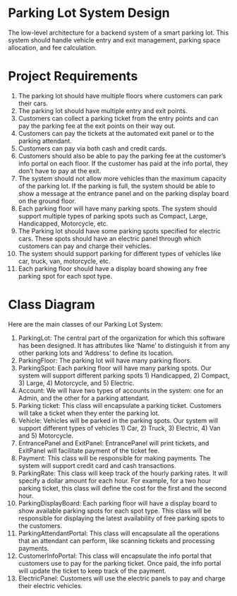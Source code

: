 # Parking Lot System Design
The low-level architecture for a backend system of a smart parking lot. This system should handle vehicle entry and exit management, parking space allocation, and fee calculation.

# Project Requirements

1. The parking lot should have multiple floors where customers can park their cars.
2. The parking lot should have multiple entry and exit points.
3. Customers can collect a parking ticket from the entry points and can pay the parking fee at the exit points on their way out.
4. Customers can pay the tickets at the automated exit panel or to the parking attendant.
5. Customers can pay via both cash and credit cards.
6. Customers should also be able to pay the parking fee at the customer’s info portal on each floor. If the customer has paid at the info portal, they don’t have to pay at the exit.
7. The system should not allow more vehicles than the maximum capacity of the parking lot. If the parking is full, the system should be able to show a message at the entrance panel and on the parking display board on the ground floor.
8. Each parking floor will have many parking spots. The system should support multiple types of parking spots such as Compact, Large, Handicapped, Motorcycle, etc.
9. The Parking lot should have some parking spots specified for electric cars. These spots should have an electric panel through which customers can pay and charge their vehicles.
10. The system should support parking for different types of vehicles like car, truck, van, motorcycle, etc.
11. Each parking floor should have a display board showing any free parking spot for each spot type.

# Class Diagram
Here are the main classes of our Parking Lot System:

1. ParkingLot: The central part of the organization for which this software has been designed. It has attributes like ‘Name’ to distinguish it from any other parking lots and ‘Address’ to define its location.
2. ParkingFloor: The parking lot will have many parking floors.
3. ParkingSpot: Each parking floor will have many parking spots. Our system will support different parking spots 1) Handicapped, 2) Compact, 3) Large, 4) Motorcycle, and 5) Electric.
4. Account: We will have two types of accounts in the system: one for an Admin, and the other for a parking attendant.
5. Parking ticket: This class will encapsulate a parking ticket. Customers will take a ticket when they enter the parking lot.
6. Vehicle: Vehicles will be parked in the parking spots. Our system will support different types of vehicles 1) Car, 2) Truck, 3) Electric, 4) Van and 5) Motorcycle.
7. EntrancePanel and ExitPanel: EntrancePanel will print tickets, and ExitPanel will facilitate payment of the ticket fee.
8. Payment: This class will be responsible for making payments. The system will support credit card and cash transactions.
9. ParkingRate: This class will keep track of the hourly parking rates. It will specify a dollar amount for each hour. For example, for a two hour parking ticket, this class will define the cost for the first and the second hour.
10. ParkingDisplayBoard: Each parking floor will have a display board to show available parking spots for each spot type. This class will be responsible for displaying the latest availability of free parking spots to the customers.
11. ParkingAttendantPortal: This class will encapsulate all the operations that an attendant can perform, like scanning tickets and processing payments.
12. CustomerInfoPortal: This class will encapsulate the info portal that customers use to pay for the parking ticket. Once paid, the info portal will update the ticket to keep track of the payment.
13. ElectricPanel: Customers will use the electric panels to pay and charge their electric vehicles.
    
